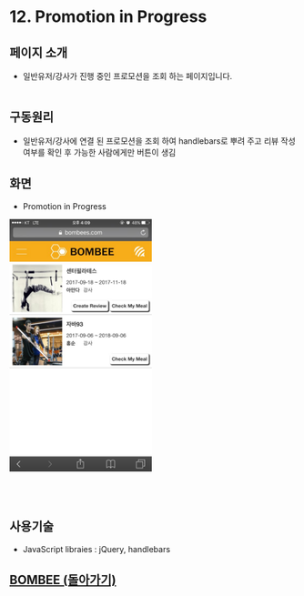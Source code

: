 # 12. Promotion in Progress

## 페이지 소개
* 일반유저/강사가 진행 중인 프로모션을 조회 하는 페이지입니다.
<br><br>
## 구동원리
* 일반유저/강사에 연결 된 프로모션을 조회 하여 handlebars로 뿌려 주고 리뷰 작성 여부를 확인 후 가능한 사람에게만 버튼이 생김
## 화면
- Promotion in Progress

<img src="../Image/진행중프로모션.jpg" width="250">

<br><br>
## 사용기술

* JavaScript libraies : jQuery, handlebars<br>

## [BOMBEE (돌아가기)](../../README.md)<br>
